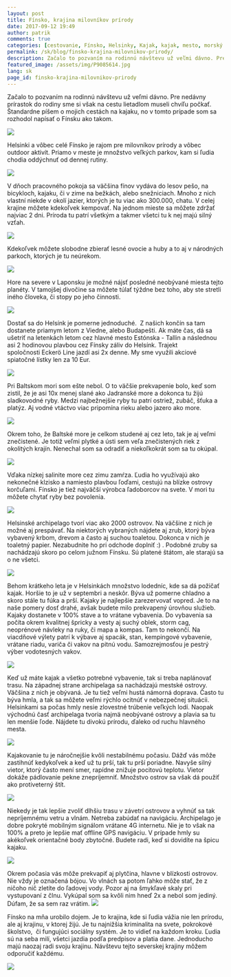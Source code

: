 ```yaml
---
layout: post
title: Fínsko, krajina milovníkov prírody
date: 2017-09-12 19:49
author: patrik
comments: true
categories: [cestovanie, Fínsko, Helsinky, Kajak, kajak, mesto, morský kajak, príroda, Slovenčina, Tallin, turistika]
permalink: /sk/blog/finsko-krajina-milovnikov-prirody/
description: Začalo to pozvaním na rodinnú návštevu už veľmi dávno. Pre nedávny prírastok do rodiny sme si však na cestu lietadlom museli chvíľu počkať. Štandardne píšem o mojich cestách na kajaku, no v tomto prípade som sa rozhodol napísať o Fínsku ako takom.
featured_image: /assets/img/P9085614.jpg
lang: sk
page_id: finsko-krajina-milovnikov-prirody
---
```

Začalo to pozvaním na rodinnú návštevu už veľmi dávno. Pre nedávny prírastok do rodiny sme si však na cestu lietadlom museli chvíľu počkať. Štandardne píšem o mojich cestách na kajaku, no v tomto prípade som sa rozhodol napísať o Fínsku ako takom.

![](/assets/img/IMG_20170909_172933.jpg)

Helsinki a vôbec celé Fínsko je rajom pre milovníkov prírody a vôbec outdoor aktivít. Priamo v meste je množstvo veľkých parkov, kam si ľudia chodia oddýchnuť od dennej rutiny.

![](/assets/img/P9095755.jpg)

V dňoch pracovného pokoja sa väčšina fínov vydáva do lesov pešo, na bicykloch, kajaku, či v zime na bežkách, alebo snežniciach. Mnoho z nich vlastní niekde v okolí jazier, ktorých je tu viac ako 300.000, chatu. V celej krajine môžete kdekoľvek kempovať. Na jednom mieste sa môžete zdržať najviac 2 dni. Príroda tu patrí všetkým a takmer všetci tu k nej majú silný vzťah.

![](/assets/img/P9015133.jpg)

Kdekoľvek môžete slobodne zbierať lesné ovocie a huby a to aj v národných parkoch, ktorých je tu neúrekom.

![](/assets/img/P9085596.jpg)

Hore na severe v Laponsku je možné nájsť posledné neobývané miesta tejto planéty. V tamojšej divočine sa môžete túlať týždne bez toho, aby ste stretli iného človeka, či stopy po jeho činnosti.

![](/assets/img/P9085614.jpg)

Dostať sa do Helsínk je pomerne jednoduché.  Z našich končín sa tam dostanete priamym letom z Viedne, alebo Budapešti. Ak máte čas, dá sa ušetriť na letenkách letom cez hlavné mesto Estónska - Tallin a následnou asi 2 hodinovou plavbou cez Fínsky záliv do Helsínk. Trajekt spoločnosti Eckerö Line jazdí asi 2x denne. My sme využili akciové spiatočné lístky len za 10 Eur.

![](/assets/img/IMG_20170829_121059.jpg)

Pri Baltskom mori som ešte nebol. O to väčšie prekvapenie bolo, keď som zistil, že je asi 10x menej slané ako Jadranské more a dokonca tu žijú sladkovodné ryby. Medzi najbežnejšie ryby tu patrí ostriež, zubáč, šťuka a platýz. Aj vodné vtáctvo viac pripomína rieku alebo jazero ako more.

![](/assets/img/P9015124.jpg)

Okrem toho, že Baltské more je celkom studené aj cez leto, tak je aj veľmi znečistené. Je totiž veľmi plytké a ústi sem veľa znečistených riek z okolitých krajín. Nenechal som sa odradiť a niekoľkokrát som sa tu okúpal.

![](/assets/img/P9025173.jpg)

Vďaka nízkej salinite more cez zimu zamŕza. Ľudia ho využívajú ako nekonečné klzisko a namiesto plavbou ľoďami, cestujú na blízke ostrovy korčuľami. Fínsko je tiež najväčší výrobca ľadoborcov na svete. V mori tu môžete chytať ryby bez povolenia.

![](/assets/img/P9125825.jpg)

Helsinské archipelago tvorí viac ako 2000 ostrovov. Na väčšine z nich je možné aj prespávať. Na niektorých vybraných nájdete aj zrub, ktorý býva vybavený krbom, drevom a často aj suchou toaletou. Dokonca v nich je toaletný papier. Nezabudnite ho pri odchode doplniť :) . Podobné zruby sa nachádzajú skoro po celom južnom Fínsku. Sú platené štátom, ale starajú sa o ne všetci.

![](/assets/img/P9035207.jpg)

Behom krátkeho leta je v Helsinkách množstvo lodedníc, kde sa dá požičať kajak. Horšie to je už v septembri a neskôr. Býva už pomerne chladno a skoro stále tu fúka a prší. Kajaky je najlepšie zarezervovať vopred. Je to na naše pomery dosť drahé, avšak budete milo prekvapený úrovňou služieb. Kajaky dostanete v 100% stave a to vrátane vybavenia. Do vybavenia sa počíta okrem kvalitnej špricky a vesty aj suchý oblek, storm cag, neoprénové návleky na ruky, či mapa a kompas. Tam to nekončí. Na viacdňové výlety patrí k výbave aj spacák, stan, kempingové vybavenie, vrátane riadu, variča či vakov na pitnú vodu. Samozrejmosťou je pestrý výber vodotesných vakov.

![](/assets/img/P9105796.jpg)

Keď už máte kajak a všetko potrebné vybavenie, tak si treba naplánovať trasu. Na západnej strane archipelaga sa nachádzajú mestské ostrovy. Väčšina z nich je obývaná. Je tu tiež veľmi hustá námorná doprava. Často tu býva hmla, a tak sa môžete veľmi rýchlo ocitnúť v nebezpečnej situácii. Helsinkami sa počas hmly nesie zlovestné trúbenie veľkých lodí. Naopak východnú časť archipelaga tvoria najmä neobývané ostrovy a plavia sa tu len menšie ľode. Nájdete tu divokú prírodu, ďaleko od ruchu hlavného mesta.

![](/assets/img/P9085636.jpg)

Kajakovanie tu je náročnejšie kvôli nestabilnému počasiu. Dážď vás môže zastihnúť kedykoľvek a keď už tu prší, tak tu prší poriadne. Navyše silný vietor, ktorý často mení smer, rapídne znižuje pocitovú teplotu. Vietor dokáže pádlovanie pekne znepríjemniť. Množstvo ostrov sa však dá použiť ako protiveterný štít.

![](/assets/img/P9095702.jpg)

Niekedy je tak lepšie zvoliť dlhšiu trasu v závetrí ostrovov a vyhnúť sa tak nepríjemnému vetru a vlnám. Netreba zabúdať na navigáciu. Archipelago je dobre pokryté mobilným signálom vrátane 4G internetu. Nie je to však na 100% a preto je lepšie mať offline GPS navigáciu. V prípade hmly su akékoľvek orientačné body zbytočné. Budete radi, keď si dovidíte na špicu kajaku.

![](/assets/img/P9095742.jpg)

Okrem počasia vás môže prekvapiť aj plytčina, hlavne v blízkosti ostrovov. Nie vždy je označená bójou. Vo vlnách sa potom ľahko môže stať, že z ničoho nič zletíte do ľadovej vody. Pozor aj na šmykľavé skaly pri vystupovaní z člnu. Vykúpal som sa kvôli nim hneď 2x a nebol som jediný. Dúfam, že sa sem raz vrátim.
![](/assets/img/P9125830.jpg)

Fínsko na mňa urobilo dojem. Je to krajina, kde si ľudia vážia nie len prírodu, ale aj krajinu, v ktorej žijú. Je tu najnižšia kriminalita na svete, pokrokové školstvo,  či fungujúci sociálny systém. Je to vidieť na každom kroku. Ľudia sú na seba milí, všetci jazdia podľa predpisov a platia dane. Jednoducho majú naozaj radi svoju krajinu. Návštevu tejto severskej krajiny môžem odporučiť každému.

![](/assets/img/P9045349.jpg)